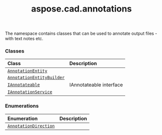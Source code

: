 ﻿---
title: aspose.cad.annotations
second_title: Aspose.CAD for Python via .NET API References
description: 
type: docs
weight: 10
url: /python-net/aspose.cad.annotations/
is_root: false
---

The namespace contains classes that can be used to annotate output files - with text notes etc.

### Classes
| Class | Description |
| :- | :- |
| [`AnnotationEntity`](/cad/python-net/aspose.cad.annotations/annotationentity) |  |
| [`AnnotationEntityBuilder`](/cad/python-net/aspose.cad.annotations/annotationentitybuilder) |  |
| [`IAnnotateable`](/cad/python-net/aspose.cad.annotations/iannotateable) | IAnnotateable interface |
| [`IAnnotationService`](/cad/python-net/aspose.cad.annotations/iannotationservice) |  |


### Enumerations
| Enumeration | Description |
| :- | :- |
| [`AnnotationDirection`](/cad/python-net/aspose.cad.annotations/annotationdirection) |  |


